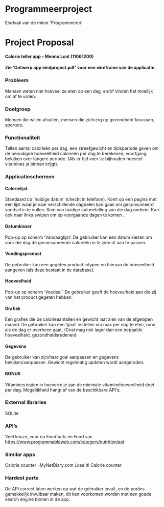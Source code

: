 # Programmeerproject
Eindvak van de minor 'Programmeren'

# Project Proposal
#### Calorie teller app – Menno Lont (11061200)

#### Zie 'Ontwerp app eindproject.pdf' voor een wireframe van de applicatie.

### Probleem
Mensen weten niet hoeveel ze eten op een dag, en/of vinden het moeilijk om af te vallen.

### Doelgroep
Mensen die willen afvallen, mensen die zich erg op gezondheid focussen, sporters.

### Functionaliteit
Tellen aantal calorieën per dag, een streefgewicht en tijdsperiode geven om de benodigde hoeveelheid calorieën per dag te berekenen, voortgang bekijken over langere periode. (Als er tijd voor is: bijhouden hoeveel vitamines je binnen krijgt).

### Applicatieschermen
#### Calorielijst
Standaard op ‘huidige datum’ (checkt in telefoon). Komt op een pagina met een lijst waar je naar verschillende dagdelen kan gaan om geconsumeerd voedsel in te vullen. Som van huidige calorietelling van die dag onderin. Kan ook naar links swipen om op voorgaande dagen te komen .
#### Datumkiezer	
Pop-up op scherm ‘Vandaaglijst’. De gebruiker kan een datum kiezen om voor die dag de geconsumeerde calorieën in te zien of aan te passen.
#### Voedingsproduct
De gebruiker kan een gegeten product intypen en hiervan de hoeveelheid aangeven (als deze bestaat in de database).
#### Hoeveelheid
Pop-up op scherm ‘Voedsel’. De gebruiker geeft de hoeveelheid aan die zij van het product gegeten hebben.
#### Grafiek
Een grafiek die de calorieaantallen en gewicht laat zien van de afgelopen maand. De gebruiker kan een ‘goal’ instellen om max per dag te eten, rood als de dag er overheen gaat. (Goal mag niet lager dan een bepaalde hoeveelheid, gezondheidsredenen)
#### Gegevens
De gebruiker kan zijn/haar goal aanpassen en gegevens bekijken/aanpassen. Gewicht regelmatig updaten wordt aangeraden.
#### BONUS 
Vitamines	inzien in hoeverre je aan de minimale vitaminehoeveelheid doet per dag. Mogelijkheid hangt af van de beschikbare API's.

### External libraries 
SQLite

### API’s
Veel keuze, voor nu Foodfacts en Food van https://www.programmableweb.com/category/nutrition/api

### Similar apps 
Calorie counter –MyNetDiary.com
Lose it! Calorie counter

### Hardest parts
De API correct laten werken op wat de gebruiker invult, en de porties gemakkelijk invulbaar maken, dit kan voorkomen worden met een goede search engine binnen in de app.
